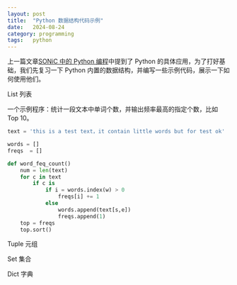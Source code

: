 ```yaml
---
layout: post
title:  "Python 数据结构代码示例"
date:   2024-08-24
category: programming
tags:   python
---
```


上一篇文章[SONiC 中的 Python 编程](https://gengxiuli.com/posts/python-programming-in-sonic/)中提到了 Python 的具体应用，为了打好基础，我们先复习一下 Python 内置的数据结构，并编写一些示例代码，展示一下如何使用他们。

List 列表

一个示例程序：统计一段文本中单词个数，并输出频率最高的指定个数，比如 Top 10。

```python
text = 'this is a test text，it contain little words but for test ok'

words = []
freqs  = []

def word_feq_count()
    num = len(text)
    for c in text
        if c is 
            if i = words.index(w) > 0
                freqs[i] += 1
            else
                words.append(text[s,e])
                freqs.append(1)
    top = freqs
    top.sort()

```

Tuple 元组

Set 集合

Dict 字典